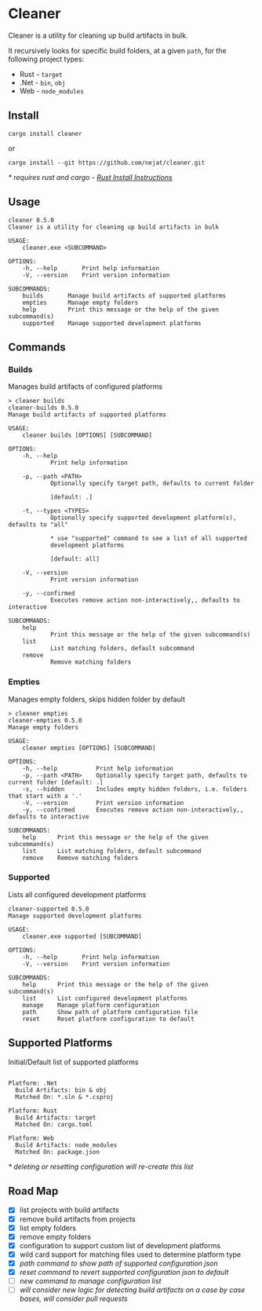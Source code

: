 # Cleaner

Cleaner is a utility for cleaning up build artifacts in bulk.

It recursively looks for specific build folders, at a given `path`, for the following project types:

* Rust - `target`
* .Net - `bin`, `obj` 
* Web - `node_modules`

## Install

```shell
cargo install cleaner
```

 or

```shell
cargo install --git https://github.com/nejat/cleaner.git
```

_\* requires rust and cargo - [Rust Install Instructions](https://rustup.rs/)_

## Usage

```
cleaner 0.5.0
Cleaner is a utility for cleaning up build artifacts in bulk

USAGE:
    cleaner.exe <SUBCOMMAND>

OPTIONS:
    -h, --help       Print help information
    -V, --version    Print version information

SUBCOMMANDS:
    builds       Manage build artifacts of supported platforms
    empties      Manage empty folders
    help         Print this message or the help of the given subcommand(s)
    supported    Manage supported development platforms
```

## Commands

### Builds

Manages build artifacts of configured platforms

```
> cleaner builds
cleaner-builds 0.5.0
Manage build artifacts of supported platforms

USAGE:
    cleaner builds [OPTIONS] [SUBCOMMAND]

OPTIONS:
    -h, --help
            Print help information

    -p, --path <PATH>
            Optionally specify target path, defaults to current folder

            [default: .]

    -t, --types <TYPES>
            Optionally specify supported development platform(s), defaults to "all"

            * use "supported" command to see a list of all supported
            development platforms

            [default: all]

    -V, --version
            Print version information

    -y, --confirmed
            Executes remove action non-interactively,, defaults to interactive

SUBCOMMANDS:
    help
            Print this message or the help of the given subcommand(s)
    list
            List matching folders, default subcommand
    remove
            Remove matching folders
```


### Empties

Manages empty folders, skips hidden folder by default

```
> cleaner empties
cleaner-empties 0.5.0
Manage empty folders

USAGE:
    cleaner empties [OPTIONS] [SUBCOMMAND]

OPTIONS:
    -h, --help           Print help information
    -p, --path <PATH>    Optionally specify target path, defaults to current folder [default: .]
    -s, --hidden         Includes empty hidden folders, i.e. folders that start with a '.'
    -V, --version        Print version information
    -y, --confirmed      Executes remove action non-interactively,, defaults to interactive

SUBCOMMANDS:
    help      Print this message or the help of the given subcommand(s)
    list      List matching folders, default subcommand
    remove    Remove matching folders
```

### Supported

Lists all configured development platforms

```
cleaner-supported 0.5.0
Manage supported development platforms

USAGE:
    cleaner.exe supported [SUBCOMMAND]

OPTIONS:
    -h, --help       Print help information
    -V, --version    Print version information

SUBCOMMANDS:
    help      Print this message or the help of the given subcommand(s)
    list      List configured development platforms
    manage    Manage platform configuration
    path      Show path of platform configuration file
    reset     Reset platform configuration to default
```

## Supported Platforms

Initial/Default list of supported platforms

```

Platform: .Net
  Build Artifacts: bin & obj
  Matched On: *.sln & *.csproj

Platform: Rust
  Build Artifacts: target
  Matched On: cargo.toml

Platform: Web
  Build Artifacts: node_modules
  Matched On: package.json

```
_* deleting or resetting configuration will re-create this list_

## Road Map

* [x] list projects with build artifacts
* [x] remove build artifacts from projects
* [x] list empty folders
* [x] remove empty folders
* [x] configuration to support custom list of development platforms
* [x] wild card support for matching files used to determine platform type 
* [x] _path command to show path of supported configuration json_
* [x] _reset command to revert supported configuration json to default_
* [ ] _new command to manage configuration list_
* [ ] _will consider new logic for detecting build artifacts on a case by case bases, will consider pull requests_